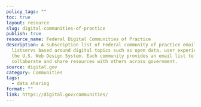 ```yaml
---
policy_tags: ""
toc: true
layout: resource
slug: digital-communities-of-practice
publish: true
resource_name: Federal Digital Communities of Practice
description: A subscription list of Federal community of practice email
  listservs based around digital topics such as open data, user experience, and
  the U.S. Web Design System. Each community provides an email list to
  collaborate and share resources with others across government.
source: digital.gov
category: Communities
tags:
  - data sharing
format: ""
link: https://digital.gov/communities/
---
```

